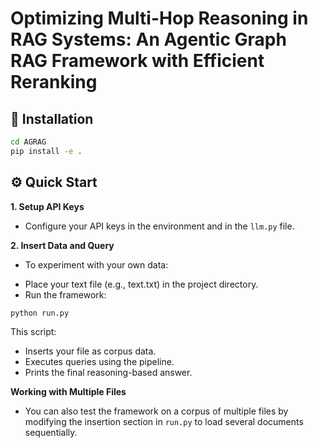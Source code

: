 # Optimizing Multi-Hop Reasoning in RAG Systems: An Agentic Graph RAG Framework with Efficient Reranking

## 🚀 **Installation**
```bash
cd AGRAG
pip install -e .
```
## ⚙️ **Quick Start**
**1. Setup API Keys**
* Configure your API keys in the environment and in the `llm.py` file.

**2. Insert Data and Query**

- To experiment with your own data:
* Place your text file (e.g., text.txt) in the project directory.
* Run the framework:
```bash
python run.py
```

This script:
* Inserts your file as corpus data.
* Executes queries using the pipeline.
* Prints the final reasoning-based answer.

**Working with Multiple Files**
* You can also test the framework on a corpus of multiple files by modifying the insertion section in `run.py` to load several documents sequentially.